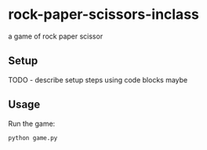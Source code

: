 # rock-paper-scissors-inclass
a game of rock paper scissor

## Setup

TODO - describe setup steps using code blocks maybe

## Usage

Run the game:

```sh
python game.py
```
